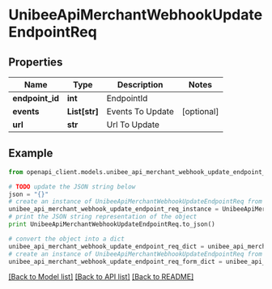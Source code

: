 # UnibeeApiMerchantWebhookUpdateEndpointReq


## Properties

Name | Type | Description | Notes
------------ | ------------- | ------------- | -------------
**endpoint_id** | **int** | EndpointId | 
**events** | **List[str]** | Events To Update | [optional] 
**url** | **str** | Url To Update | 

## Example

```python
from openapi_client.models.unibee_api_merchant_webhook_update_endpoint_req import UnibeeApiMerchantWebhookUpdateEndpointReq

# TODO update the JSON string below
json = "{}"
# create an instance of UnibeeApiMerchantWebhookUpdateEndpointReq from a JSON string
unibee_api_merchant_webhook_update_endpoint_req_instance = UnibeeApiMerchantWebhookUpdateEndpointReq.from_json(json)
# print the JSON string representation of the object
print UnibeeApiMerchantWebhookUpdateEndpointReq.to_json()

# convert the object into a dict
unibee_api_merchant_webhook_update_endpoint_req_dict = unibee_api_merchant_webhook_update_endpoint_req_instance.to_dict()
# create an instance of UnibeeApiMerchantWebhookUpdateEndpointReq from a dict
unibee_api_merchant_webhook_update_endpoint_req_form_dict = unibee_api_merchant_webhook_update_endpoint_req.from_dict(unibee_api_merchant_webhook_update_endpoint_req_dict)
```
[[Back to Model list]](../README.md#documentation-for-models) [[Back to API list]](../README.md#documentation-for-api-endpoints) [[Back to README]](../README.md)


